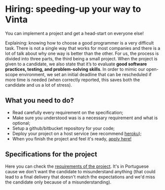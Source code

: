 # Hiring: speeding-up your way to Vinta

You can implement a project and get a head-start on everyone else!

Explaining: knowing how to choose a good programmer is a very difficult task. There is not a single way that works for most companies and there is a lot of talk about why one way is better than the other. For us, the process is divided into three parts, the third being a small project. When the project is given to a candidate, we also state that it’s to evaluate **good software practices, testing, and problem-solving skills**. In order to mimic our open-scope environment, we set an initial deadline that can be rescheduled if more time is needed (when correctly reported, this saves both the candidate and us a lot of stress).

## What you need to do?

* Read carefully every requirement on the specification;
* Make sure you understood was is a necessary requirement and what is optional;
* Setup a github/bitbucket repository for your code;
* Deploy your project on a host service (we recommend [heroku](https://heroku.com/));
* When you finish the project and feel it's ready, [apply here!](https://vintasoftware.typeform.com/to/Xb6aIu)

## Specifications for the project

Here you can check the [requirements of the project](https://docs.google.com/document/d/1Evi-kghklIcwJ33SFqPyGREB4OVfNJXX4EOfrWuhhwY/edit?usp=sharing). It's in Portuguese cause we don't want the candidate to misunderstand anything (that could lead to a final delivery that doesn't match the expectations and we'd miss the candidate only because of a misunderstanding). 
